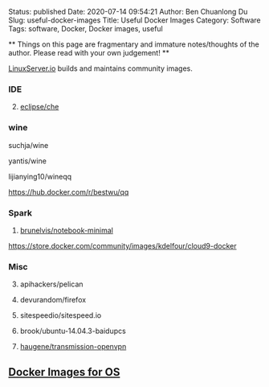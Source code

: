 Status: published
Date: 2020-07-14 09:54:21
Author: Ben Chuanlong Du
Slug: useful-docker-images
Title: Useful Docker Images
Category: Software
Tags: software, Docker, Docker images, useful

**
Things on this page are
fragmentary and immature notes/thoughts of the author.
Please read with your own judgement!
**

[LinuxServer.io](https://www.linuxserver.io/) builds and maintains community images.

### IDE

2. [eclipse/che](https://hub.docker.com/r/eclipse/che/)


### wine 

suchja/wine 

yantis/wine 

lijianying10/wineqq

https://hub.docker.com/r/bestwu/qq


### Spark

1. [brunelvis/notebook-minimal](https://hub.docker.com/r/brunelvis/notebook-minimal/)

https://store.docker.com/community/images/kdelfour/cloud9-docker

### Misc

3. apihackers/pelican

5. devurandom/firefox

7. sitespeedio/sitespeed.io

8. brook/ubuntu-14.04.3-baidupcs

2. [haugene/transmission-openvpn](https://hub.docker.com/r/haugene/transmission-openvpn/)

## [Docker Images for OS](http://www.legendu.net/misc/blog/docker-images-for-OS/)